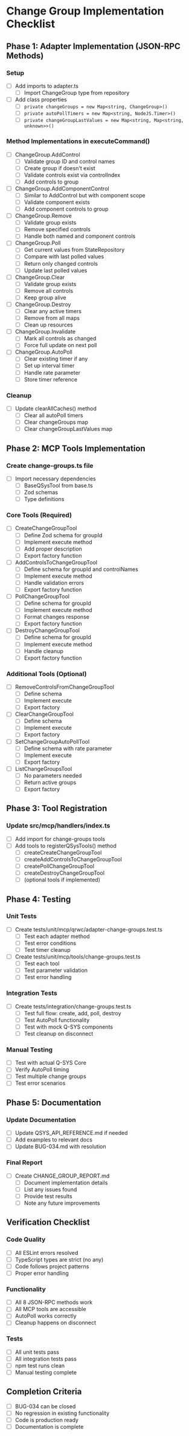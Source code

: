 # Change Group Implementation Checklist

## Phase 1: Adapter Implementation (JSON-RPC Methods)

### Setup
- [ ] Add imports to adapter.ts
  - [ ] Import ChangeGroup type from repository
- [ ] Add class properties
  - [ ] `private changeGroups = new Map<string, ChangeGroup>()`
  - [ ] `private autoPollTimers = new Map<string, NodeJS.Timer>()`
  - [ ] `private changeGroupLastValues = new Map<string, Map<string, unknown>>()`

### Method Implementations in executeCommand()
- [ ] ChangeGroup.AddControl
  - [ ] Validate group ID and control names
  - [ ] Create group if doesn't exist
  - [ ] Validate controls exist via controlIndex
  - [ ] Add controls to group
- [ ] ChangeGroup.AddComponentControl
  - [ ] Similar to AddControl but with component scope
  - [ ] Validate component exists
  - [ ] Add component controls to group
- [ ] ChangeGroup.Remove
  - [ ] Validate group exists
  - [ ] Remove specified controls
  - [ ] Handle both named and component controls
- [ ] ChangeGroup.Poll
  - [ ] Get current values from StateRepository
  - [ ] Compare with last polled values
  - [ ] Return only changed controls
  - [ ] Update last polled values
- [ ] ChangeGroup.Clear
  - [ ] Validate group exists
  - [ ] Remove all controls
  - [ ] Keep group alive
- [ ] ChangeGroup.Destroy
  - [ ] Clear any active timers
  - [ ] Remove from all maps
  - [ ] Clean up resources
- [ ] ChangeGroup.Invalidate
  - [ ] Mark all controls as changed
  - [ ] Force full update on next poll
- [ ] ChangeGroup.AutoPoll
  - [ ] Clear existing timer if any
  - [ ] Set up interval timer
  - [ ] Handle rate parameter
  - [ ] Store timer reference

### Cleanup
- [ ] Update clearAllCaches() method
  - [ ] Clear all autoPoll timers
  - [ ] Clear changeGroups map
  - [ ] Clear changeGroupLastValues map

## Phase 2: MCP Tools Implementation

### Create change-groups.ts file
- [ ] Import necessary dependencies
  - [ ] BaseQSysTool from base.ts
  - [ ] Zod schemas
  - [ ] Type definitions

### Core Tools (Required)
- [ ] CreateChangeGroupTool
  - [ ] Define Zod schema for groupId
  - [ ] Implement execute method
  - [ ] Add proper description
  - [ ] Export factory function
- [ ] AddControlsToChangeGroupTool
  - [ ] Define schema for groupId and controlNames
  - [ ] Implement execute method
  - [ ] Handle validation errors
  - [ ] Export factory function
- [ ] PollChangeGroupTool
  - [ ] Define schema for groupId
  - [ ] Implement execute method
  - [ ] Format changes response
  - [ ] Export factory function
- [ ] DestroyChangeGroupTool
  - [ ] Define schema for groupId
  - [ ] Implement execute method
  - [ ] Handle cleanup
  - [ ] Export factory function

### Additional Tools (Optional)
- [ ] RemoveControlsFromChangeGroupTool
  - [ ] Define schema
  - [ ] Implement execute
  - [ ] Export factory
- [ ] ClearChangeGroupTool
  - [ ] Define schema
  - [ ] Implement execute
  - [ ] Export factory
- [ ] SetChangeGroupAutoPollTool
  - [ ] Define schema with rate parameter
  - [ ] Implement execute
  - [ ] Export factory
- [ ] ListChangeGroupsTool
  - [ ] No parameters needed
  - [ ] Return active groups
  - [ ] Export factory

## Phase 3: Tool Registration

### Update src/mcp/handlers/index.ts
- [ ] Add import for change-groups tools
- [ ] Add tools to registerQSysTools() method
  - [ ] createCreateChangeGroupTool
  - [ ] createAddControlsToChangeGroupTool
  - [ ] createPollChangeGroupTool
  - [ ] createDestroyChangeGroupTool
  - [ ] (optional tools if implemented)

## Phase 4: Testing

### Unit Tests
- [ ] Create tests/unit/mcp/qrwc/adapter-change-groups.test.ts
  - [ ] Test each adapter method
  - [ ] Test error conditions
  - [ ] Test timer cleanup
- [ ] Create tests/unit/mcp/tools/change-groups.test.ts
  - [ ] Test each tool
  - [ ] Test parameter validation
  - [ ] Test error handling

### Integration Tests
- [ ] Create tests/integration/change-groups.test.ts
  - [ ] Test full flow: create, add, poll, destroy
  - [ ] Test AutoPoll functionality
  - [ ] Test with mock Q-SYS components
  - [ ] Test cleanup on disconnect

### Manual Testing
- [ ] Test with actual Q-SYS Core
- [ ] Verify AutoPoll timing
- [ ] Test multiple change groups
- [ ] Test error scenarios

## Phase 5: Documentation

### Update Documentation
- [ ] Update QSYS_API_REFERENCE.md if needed
- [ ] Add examples to relevant docs
- [ ] Update BUG-034.md with resolution

### Final Report
- [ ] Create CHANGE_GROUP_REPORT.md
  - [ ] Document implementation details
  - [ ] List any issues found
  - [ ] Provide test results
  - [ ] Note any future improvements

## Verification Checklist

### Code Quality
- [ ] All ESLint errors resolved
- [ ] TypeScript types are strict (no any)
- [ ] Code follows project patterns
- [ ] Proper error handling

### Functionality
- [ ] All 8 JSON-RPC methods work
- [ ] All MCP tools are accessible
- [ ] AutoPoll works correctly
- [ ] Cleanup happens on disconnect

### Tests
- [ ] All unit tests pass
- [ ] All integration tests pass
- [ ] npm test runs clean
- [ ] Manual testing complete

## Completion Criteria
- [ ] BUG-034 can be closed
- [ ] No regression in existing functionality
- [ ] Code is production ready
- [ ] Documentation is complete